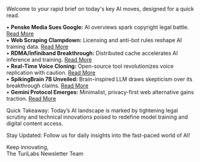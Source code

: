 <p>Welcome to your rapid brief on today's key AI moves, designed for a quick read.</p>
<p>• <strong>Penske Media Sues Google:</strong> AI overviews spark copyright legal battle. <a href="https://www.reuters.com/sustainability/boards-policy-regulation/rolling-stone-billboard-owner-penske-sues-google-over-ai-overviews-2025-09-14/">Read More</a><br />
• <strong>Web Scraping Clampdown:</strong> Licensing and anti-bot rules reshape AI training data. <a href="https://nymag.com/intelligencer/article/ai-scraping-free-for-all-by-openai-google-meta-ending.html">Read More</a><br />
• <strong>RDMA/Infiniband Breakthrough:</strong> Distributed cache accelerates AI inference and training. <a href="https://github.com/blackbird-io/blackbird">Read More</a><br />
• <strong>Real-Time Voice Cloning:</strong> Open-source tool revolutionizes voice replication with caution. <a href="https://github.com/CorentinJ/Real-Time-Voice-Cloning">Read More</a><br />
• <strong>SpikingBrain 7B Unveiled:</strong> Brain-inspired LLM draws skepticism over its breakthrough claims. <a href="https://github.com/BICLab/SpikingBrain-7B">Read More</a><br />
• <strong>Gemini Protocol Emerges:</strong> Minimalist, privacy-first web alternative gains traction. <a href="https://geminiquickst.art/">Read More</a></p>
<p>Quick Takeaway: Today’s AI landscape is marked by tightening legal scrutiny and technical innovations poised to redefine model training and digital content access.</p>
<p>Stay Updated: Follow us for daily insights into the fast-paced world of AI! </p>
<p>Keep innovating,<br />
The TuriLabs Newsletter Team</p>